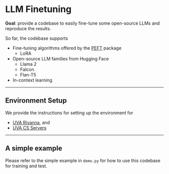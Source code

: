 # LLM Finetuning 

**Goal**: provide a codebase to easily fine-tune some open-source LLMs and reproduce the results. 

So far, the codebase supports 

- Fine-tuning algorithms offered by the [PEFT](https://github.com/huggingface/peft) package
  - LoRA
- Open-source LLM families from Hugging Face
  - Llama 2
  - Falcon
  - Flan-T5
- In-context learning

---

## Environment Setup

We provide the instructions for setting up the environment for 

- [UVA Rivanna](https://www.notion.so/Environment-Configuration-on-Rivanna-5cb1f289049146e6ae63546031df6498?pvs=4), and 
- [UVA CS Servers]()

---

## A simple example

Please refer to the simple example in `demo.py` for how to use this codebase for training and test.

